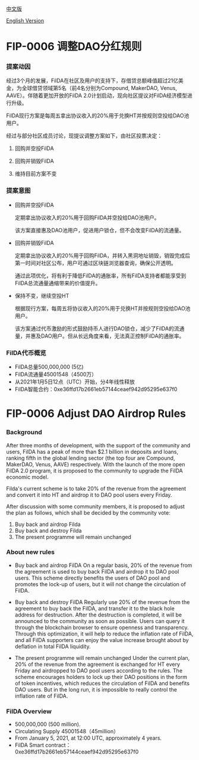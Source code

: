 [中文版](#fip-0006-%E8%B0%83%E6%95%B4dao%E5%88%86%E7%BA%A2%E8%A7%84%E5%88%99)

[English Version](#fip-0006-adjust-dao-airdrop-rules)

# FIP-0006 调整DAO分红规则

### 提案动因

经过3个月的发展，FilDA在社区及用户的支持下，存借贷总额峰值超过21亿美金，为全球借贷领域第5名（前4名分别为Compound, MakerDAO, Venus, AAVE）。伴随着更加开放的FilDA 2.0计划启动，现向社区提议对FilDA经济模型进行升级。



FilDA现行方案是每周五拿出协议收入的20%用于兑换HT并按规则空投给DAO池用户。

经过与部分社区成员讨论，现提议调整方案如下，由社区投票决定：

1. 回购并空投FilDA

2. 回购并销毁FilDA

3. 维持目前方案不变



### 提案意图

- 回购并空投FilDA

  定期拿出协议收入的20%用于回购FilDA并空投给DAO池用户。

  该方案直接惠及DAO池用户，促进用户锁仓，但不会改变FilDA的流通量。



- 回购并销毁FilDA

  定期拿出协议收入的20%用于回购FilDA，并转入黑洞地址销毁，销毁完成后第一时间对社区公布，用户可通过区块链浏览器查询，确保公开透明。

  通过此项优化，将有利于降低FilDA的通胀率，所有FilDA支持者都能享受到FilDA总流通量通缩带来的价值提升。



- 保持不变，继续空投HT

  根据现行方案，每周五将协议收入的20%用于兑换HT并按规则空投给DAO池用户。

  该方案通过代币激励的形式鼓励持币人进行DAO锁仓，减少了FilDA的流通量，并惠及DAO用户。但从长远角度来看，无法真正控制FilDA的通胀率。



### FilDA代币概览

- FilDA总量500,000,000 (5亿)
- FilDA流通量45001548（4500万）
- 从2021年1月5日12点（UTC）开始，分4年线性释放
- FilDA智能合约：0xe36ffd17b2661eb57144ceaef942d95295e637f0



# FIP-0006 Adjust DAO Airdrop Rules

### Background

After three months of development, with the support of the community and users, FilDA has a peak of more than $2.1 billion in deposits and loans, ranking fifth in the global lending sector (the top four are Compound, MakerDAO, Venus, AAVE) respectively. With the launch of the more open FilDA 2.0 program, it is proposed to the community to upgrade the FilDA economic model.

Filda's current scheme is to take 20% of the revenue from the agreement and convert it into HT and airdrop it to DAO pool users every Friday.

After discussion with some community members, it is proposed to adjust the plan as follows, which shall be decided by the community vote:

1. Buy back and airdrop Filda
2. Buy back and destroy Filda
3. The present programme will remain unchanged

### About new rules
- Buy back and airdrop FilDA
  On a regular basis, 20% of the revenue from the agreement is used to buy back FilDA and airdrop it to DAO pool users.
  This scheme directly benefits the users of DAO pool and promotes the lock-up of users, but it will not change the circulation of FilDA.

- Buy back and destroy FilDA
  Regularly use 20% of the revenue from the agreement to buy back the FilDA, and transfer it to the black hole address for destruction. After the destruction is  completed, it will be announced to the community as soon as possible. Users can query it through the blockchain browser to ensure openness and transparency.
  Through this optimization, it will help to reduce the inflation rate of FilDA, and all FilDA supporters can enjoy the value increase brought about by deflation in  total FilDA liquidity.

- The present programme will remain unchanged
  Under the current plan, 20% of the revenue from the agreement is exchanged for HT every Friday and airdropped to DAO pool users according to the rules.
  The scheme encourages holders to lock up their DAO positions in the form of token incentives, which reduces the circulation of FilDA and benefits DAO users. But in the long run, it is impossible to really control the inflation rate of FilDA.

### FilDA Overview
- 500,000,000 (500 million).
- Circulating Supply 45001548（45million）
- From January 5, 2021, at 12:00 UTC, approximately 4 years.
- FilDA Smart contract：0xe36ffd17b2661eb57144ceaef942d95295e637f0


